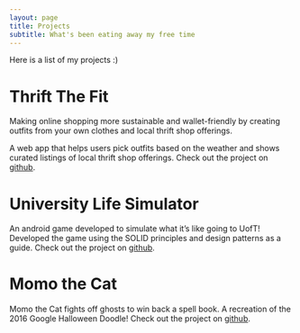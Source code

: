 ```yaml
---
layout: page
title: Projects
subtitle: What's been eating away my free time
---
```

Here is a list of my projects :)

# Thrift The Fit
Making online shopping more sustainable and wallet-friendly by creating outfits from your own clothes and local thrift shop offerings.

A web app that helps users pick outfits based on the weather and shows curated listings of local thrift shop offerings.
Check out the project on [github](https://github.com/parinitaedke/ThriftTheFit).


# University Life Simulator
An android game developed to simulate what it’s like going to UofT! Developed the game using the SOLID principles and design patterns as a guide.
Check out the project on [github](https://github.com/parinitaedke/University-Life-Simulator).

# Momo the Cat
Momo the Cat fights off ghosts to win back a spell book. A recreation of the 2016 Google Halloween Doodle!
Check out the project on [github](https://github.com/parinitaedke/MomoTheCat).
